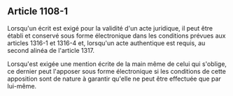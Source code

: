 Article 1108-1
----
Lorsqu'un écrit est exigé pour la validité d'un acte juridique, il peut être
établi et conservé sous forme électronique dans les conditions prévues aux
articles 1316-1 et 1316-4 et, lorsqu'un acte authentique est requis, au second
alinéa de l'article 1317.

Lorsqu'est exigée une mention écrite de la main même de celui qui s'oblige, ce
dernier peut l'apposer sous forme électronique si les conditions de cette
apposition sont de nature à garantir qu'elle ne peut être effectuée que par
lui-même.
